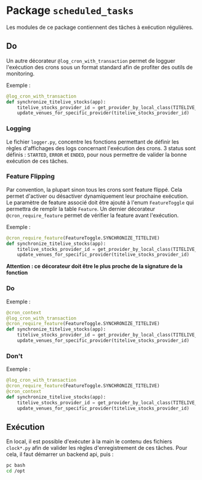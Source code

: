 # Package `scheduled_tasks`

Les modules de ce package contiennent des tâches à exécution régulières.

## Do
Un autre décorateur `@log_cron_with_transaction` permet de logguer l'exécution des crons sous un format standard afin de profiter des outils de monitoring.

Exemple :
```python
@log_cron_with_transaction
def synchronize_titelive_stocks(app):
    titelive_stocks_provider_id = get_provider_by_local_class(TITELIVE_STOCKS_PROVIDER_NAME).id
    update_venues_for_specific_provider(titelive_stocks_provider_id)
```

### Logging

Le fichier `logger.py`, concentre les fonctions permettant de définir les règles d'affichages des logs concernant l'exécution des crons.
3 status sont définis : `STARTED`, `ERROR` et `ENDED`, pour nous permettre de valider la bonne exécution de ces tâches.


### Feature Flipping
Par convention, la plupart sinon tous les crons sont feature flippé. Cela permet d'activer ou désactiver dynamiquement leur prochaine exécution.
Le paramètre de feature associé doit être ajouté à l'enum `FeatureToggle` qui permettra de remplir la table `Feature`.
Un dernier décorateur `@cron_require_feature` permet de vérifier la feature avant l'exécution.

Exemple :
```python
@cron_require_feature(FeatureToggle.SYNCHRONIZE_TITELIVE)
def synchronize_titelive_stocks(app):
    titelive_stocks_provider_id = get_provider_by_local_class(TITELIVE_STOCKS_PROVIDER_NAME).id
    update_venues_for_specific_provider(titelive_stocks_provider_id)
```

**Attention : ce décorateur doit être le plus proche de la signature de la fonction**

### Do

Exemple :
```python
@cron_context
@log_cron_with_transaction
@cron_require_feature(FeatureToggle.SYNCHRONIZE_TITELIVE)
def synchronize_titelive_stocks(app):
    titelive_stocks_provider_id = get_provider_by_local_class(TITELIVE_STOCKS_PROVIDER_NAME).id
    update_venues_for_specific_provider(titelive_stocks_provider_id)
```

### Don't

Exemple :
```python
@log_cron_with_transaction
@cron_require_feature(FeatureToggle.SYNCHRONIZE_TITELIVE)
@cron_context
def synchronize_titelive_stocks(app):
    titelive_stocks_provider_id = get_provider_by_local_class(TITELIVE_STOCKS_PROVIDER_NAME).id
    update_venues_for_specific_provider(titelive_stocks_provider_id)
```


## Exécution

En local, il est possible d'exécuter à la main le contenu des fichiers `clock*.py` afin de valider les règles d'enregistrement de ces tâches.
Pour cela, il faut démarrer un backend api, puis :

```bash
pc bash
cd /opt
```
